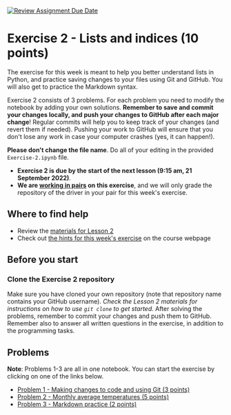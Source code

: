[![Review Assignment Due Date](https://classroom.github.com/assets/deadline-readme-button-24ddc0f5d75046c5622901739e7c5dd533143b0c8e959d652212380cedb1ea36.svg)](https://classroom.github.com/a/15-80HQW)
# Exercise 2 - Lists and indices (10 points)

The exercise for this week is meant to help you better understand lists in Python, and practice saving changes to your files using Git and GitHub. You will also get to practice the Markdown syntax. 

Exercise 2 consists of 3 problems. For each problem you need to modify the notebook by adding your own solutions. **Remember to save and commit your changes locally, and push your changes to GitHub after each major change**! Regular commits will help you to keep track of your changes (and revert them if needed). Pushing your work to GitHub will ensure that you don't lose any work in case your computer crashes (yes, it can happen!).

**Please don't change the file name**. Do all of your editing in the provided `Exercise-2.ipynb` file. 

- **Exercise 2 is due by the start of the next lesson (9:15 am, 21 September 2022)**.
- **We are [working in pairs](https://geo-python-site.readthedocs.io/en/latest/lessons/L2/why-pairs.html) on this exercise**, and we will only grade the repository of the driver in your pair for this week's exercise.

## Where to find help

- Review the [materials for Lesson 2](https://geo-python-site.readthedocs.io/en/latest/lessons/L2/overview.html)
- Check out [the hints for this week's exercise](https://geo-python-site.readthedocs.io/en/latest/lessons/L2/exercise-2.html#exercise-2-hints) on the course webpage

## Before you start

### Clone the Exercise 2 repository

Make sure you have cloned your own repository (note that repository name contains your GitHub username).
*Check the Lesson 2 materials for instructions on how to use `git clone` to get started.*
After solving the problems, remember to commit your changes and push them to GitHub.
Remember also to answer all written questions in the exercise, in addition to the programming tasks.

## Problems

**Note**: Problems 1-3 are all in one notebook. You can start the exercise by clicking on one of the links below.

 - [Problem 1 - Making changes to code and using Git (3 points)](Exercise-2.ipynb)
 - [Problem 2 - Monthly average temperatures (5 points)](Exercise-2.ipynb)
 - [Problem 3 - Markdown practice (2 points)](Exercise-2.ipynb)
